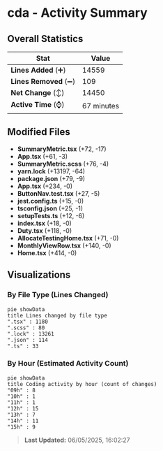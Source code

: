 # cda - Activity Summary 

## Overall Statistics

| Stat                   | Value                                                             |
| ---------------------- | ----------------------------------------------------------------- |
| **Lines Added** (➕)   | 14559                                          |
| **Lines Removed** (➖) | 109                                        |
| **Net Change** (↕)    | 14450                |
| **Active Time** (⌚)   | 67 minutes |


## Modified Files
- **SummaryMetric.tsx** (+72, -17)
- **App.tsx** (+61, -3)
- **SummaryMetric.scss** (+76, -4)
- **yarn.lock** (+13197, -64)
- **package.json** (+79, -9)
- **App.tsx** (+234, -0)
- **ButtonNav.test.tsx** (+27, -5)
- **jest.config.ts** (+15, -0)
- **tsconfig.json** (+25, -1)
- **setupTests.ts** (+12, -6)
- **index.tsx** (+18, -0)
- **Duty.tsx** (+118, -0)
- **AllocateTestingHome.tsx** (+71, -0)
- **MonthlyViewRow.tsx** (+140, -0)
- **Home.tsx** (+414, -0)

## Visualizations

### By File Type (Lines Changed)

```mermaid
pie showData
title Lines changed by file type
".tsx" : 1180
".scss" : 80
".lock" : 13261
".json" : 114
".ts" : 33
```

### By Hour (Estimated Activity Count)

```mermaid
pie showData
title Coding activity by hour (count of changes)
"09h" : 8
"10h" : 1
"11h" : 1
"12h" : 15
"13h" : 7
"14h" : 11
"15h" : 9
```


> **Last Updated:** 06/05/2025, 16:02:27